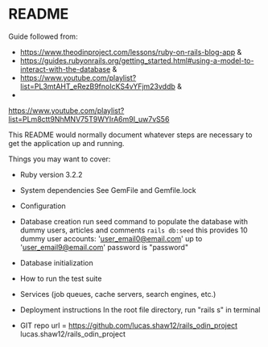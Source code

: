 # README

Guide followed from: 
- https://www.theodinproject.com/lessons/ruby-on-rails-blog-app 
&
- https://guides.rubyonrails.org/getting_started.html#using-a-model-to-interact-with-the-database
&
- https://www.youtube.com/playlist?list=PL3mtAHT_eRezB9fnoIcKS4vYFjm23vddb
&
- 
https://www.youtube.com/playlist?list=PLm8ctt9NhMNV75T9WYIrA6m9I_uw7vS56

This README would normally document whatever steps are necessary to get the
application up and running.

Things you may want to cover:

* Ruby version
3.2.2

* System dependencies
See GemFile and Gemfile.lock

* Configuration


* Database creation
run seed command to populate the database with dummy users, articles and comments
`rails db:seed`
this provides 10 dummy user accounts:
'user_email0@email.com' up to 'user_email9@email.com'
password is "password"

* Database initialization


* How to run the test suite


* Services (job queues, cache servers, search engines, etc.)


* Deployment instructions
In the root file directory, run "rails s" in terminal

* GIT repo
url = https://github.com/lucas.shaw12/rails_odin_project
lucas.shaw12/rails_odin_project
